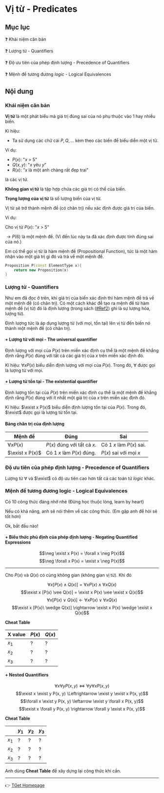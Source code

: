 # Vị từ - Predicates
## Mục lục
:question: Khái niệm căn bản

:question: Lượng từ - Quantifiers

:question: Độ ưu tiên của phép định lượng - Precedence of Quantifiers

:question: Mệnh đề tương đương *logic* - Logical Equivalences

## Nội dung
### Khái niệm căn bản
**Vị từ** là một phát biểu mà giá trị đúng sai của nó phụ thuộc vào 1 hay nhiều biến.

Kí hiệu:

- Ta sử dụng các chữ cái $P, Q,...$ kèm theo các biến để biểu diễn một vị từ.

Ví dụ:

- $P(x)$: "$x$ > 5"
- $Q(x, y)$: "$x$ yêu $y$"
- $R(x)$: "$x$ là một anh chàng rất đẹp trai"

là các vị từ.

**Không gian vị từ** là tập hợp chứa các giá trị có thể của biến.

**Trọng lượng của vị từ** là số lượng biến của vị từ.

Vị từ sẽ trở thành mệnh đề (có chân trị) nếu xác định được giá trị của biến.

Ví dụ:

Cho vị từ $P(x)$: "$x$ > 5"

$\rightarrow P(6)$  là một mệnh đề. (Vì đến lúc này ta đã xác định được tính đúng sai của nó.)

Em có thể gọi vị từ là hàm mệnh đề (Propositional Function), tức là một hàm nhận vào một giá trị gì đó và trả về một mệnh đề.

```cpp
Proposition P(const ElementType x){
    return new Proposition(x)
}
```

### Lượng từ - Quantifiers
Như em đã đọc ở trên, khi giá trị của biến xác định thì hàm mệnh đề trả về một mệnh đề (có chân trị). Có một cách khác để tạo ra mệnh đề từ hàm mệnh đề (vị từ) đó là định lượng (trong sách ([#Ref2](/DiscreteMathematics/references)) ghi là sự lượng hóa, lượng từ).

Định lượng tức là áp dụng lượng từ (với mọi, tồn tại) lên vị từ đến biến nó thành một mệnh đề (có chân trị).

#### + Lượng từ với mọi - The universal quantifier
Định lượng với mọi của $P(x)$ trên miền xác định cụ thể là một mệnh đề khẳng định rằng $P(x)$ đúng với tất cả các giá trị của $x$ trên miền xác định đó.

Kí hiệu: $\forall x P(x)$ biểu diễn định lượng với mọi của $P(x)$. Trong đó, $\forall$ được gọi là lượng từ với mọi.

#### + Lượng từ tồn tại - The existential quantifier
Định lượng tồn tại của $P(x)$ trên miền xác định cụ thể là một mệnh đề khẳng định rằng $P(x)$ đúng với ít nhất một giá trị của $x$ trên miền xác định đó.

Kí hiệu: $\exist x P(x)$ biểu diễn định lượng tồn tại của $P(x)$. Trong đó, $\exist$ được gọi là lượng từ tồn tại.

#### Bảng chân trị của định lượng

|Mệnh đề|Đúng|Sai|
|---|---|---|
|$\forall x P(x)$|$P(x)$ đúng với tất cả $x$.|Có 1 $x$ làm $P(x)$ sai.|
|$\exist x P(x)$|Có 1 $x$ làm $P(x)$ đúng.|$P(x)$ sai với mọi $x$|

### Độ ưu tiên của phép định lượng - Precedence of Quantifiers
Lượng từ $\forall$ và $\exist$ có độ ưu tiên cao hơn tất cả các toán tử *logic* khác.

### Mệnh đề tương đương logic - Logical Equivalences

Có 10 công thức đáng nhớ nhé (Đừng học thuộc lòng, learn by heart)

Nếu có khả năng, anh sẽ nói thêm về các công thức. (Em gặp anh để hỏi sẽ tốt hơn)

Ok, bắt đầu nào!

#### + Biểu thức phủ định của phép định lượng - Negating Quantified Expressions

$$\neg \exist x P(x) = \forall x \neg P(x)$$
$$\neg \forall x P(x)  = \exist x \neg P(x)$$

___

Cho $P(x)$ và $Q(x)$ có cùng không gian (không gian vị từ). Khi đó

$$\forall x [P(x) \wedge Q(x)] = \forall x P(x) \wedge \forall x Q(x)$$
$$\exist x [P(x) \vee Q(x)] = \exist x P(x) \vee \exist x Q(x)$$
$$\forall x [P(x) \vee Q(x)] \leftarrow \forall x P(x) \vee \forall x Q(x)$$
$$\exist x [P(x)\ \wedge Q(x)] \rightarrow \exist x P(x) \wedge \exist x Q(x)$$

**Cheat Table**

|X value|$P(x)$|$Q(x)$|
|---|---|---|
|$x_1$|?|?|
|$x_2$|?|?|
|$x_3$|?|?|

#### + Nested Quantifiers

$$\forall x \forall y P(x, y) \Leftrightarrow \forall y \forall x P(x, y)$$
$$\exist x \exist y P(x, y) \Leftrightarrow \exist y \exist x P(x, y)$$
$$\forall x \exist y P(x, y) \leftarrow \exist y \forall x P(x, y)$$
$$\exist x \forall y P(x, y) \rightarrow \forall y \exist x P(x, y)$$

**Cheat Table**

||$y_1$|$y_2$|$y_3$|
|---|---|---|---|
|$x_1$|?|?|?|
|$x_2$|?|?|?|
|$x_3$|?|?|?|

Anh dùng **Cheat Table** để xây dựng lại công thức khi cần.

___
:point_right: [TGet Homepage](/#toán-rời-rạc-discrete-mathematics)

